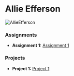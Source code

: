 # Allie Efferson
![AllieEfferson](https://github.com/user-attachments/assets/3367aab9-19d5-4f80-a574-1801f7e20b82)

### Assignments 
- **Assignment 1:** [Assignment 1](C:\Users\allie\OneDrive\Desktop\Workspace\Project1\Index.html)
### Projects 
- **Project 1:** [Project 1](./Assignments/Assignment_Html.pdf)

